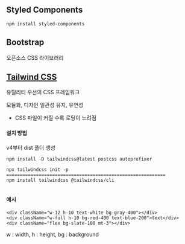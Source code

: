 <h2>Styled Components</h2>

```
npm install styled-components
```

<h2><a>Bootstrap</a></h2>
<p>오픈소스 CSS 라이브러리</p>

<h2><a href="https://tailwindcss.com/">Tailwind CSS</a></h2>
<p>유틸리티 우선의 CSS 프레임워크</p>
<p>모듈화, 디자인 일관성 유지, 유연성</p>
<ul>
    <li>CSS 파일이 커질 수록 로딩이 느려짐</li>
</ul>

<h4>설치 방법</h4>
v4부터 dist 폴더 생성

```
npm install -D tailwindcss@latest postcss autoprefixer

npx tailwindcss init -p
===========================================================
npm install tailwindcss @tailwindcss/cli


```

<h4>예시</h4>

```
<div className="w-12 h-10 text-white bg-gray-400"></div>
<div className="w-full h-10 bg-red-400 text-blue-200">text</div>
<div className="flex bg-slate-100 mt-3"></div>
```
<p>
    w : width,
    h : height,
    bg : background
    
</p>


